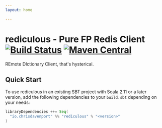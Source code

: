 ```yaml
---
layout: home

---
```


# rediculous - Pure FP Redis Client [![Build Status](https://travis-ci.com/ChristopherDavenport/rediculous.svg?branch=master)](https://travis-ci.com/ChristopherDavenport/rediculous) [![Maven Central](https://maven-badges.herokuapp.com/maven-central/io.chrisdavenport/rediculous_2.13/badge.svg)](https://maven-badges.herokuapp.com/maven-central/io.chrisdavenport/rediculous_2.13)

REmote DIctionary Client, that's hysterical.

## Quick Start

To use rediculous in an existing SBT project with Scala 2.11 or a later version, add the following dependencies to your
`build.sbt` depending on your needs:

```scala
libraryDependencies ++= Seq(
  "io.chrisdavenport" %% "rediculous" % "<version>"
)
```